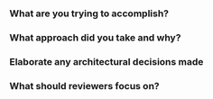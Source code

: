 ### What are you trying to accomplish?


### What approach did you take and why?


### Elaborate any architectural decisions made


### What should reviewers focus on?

